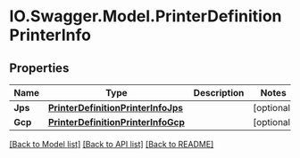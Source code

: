 # IO.Swagger.Model.PrinterDefinitionPrinterInfo
## Properties

Name | Type | Description | Notes
------------ | ------------- | ------------- | -------------
**Jps** | [**PrinterDefinitionPrinterInfoJps**](PrinterDefinitionPrinterInfoJps.md) |  | [optional] 
**Gcp** | [**PrinterDefinitionPrinterInfoGcp**](PrinterDefinitionPrinterInfoGcp.md) |  | [optional] 

[[Back to Model list]](../README.md#documentation-for-models) [[Back to API list]](../README.md#documentation-for-api-endpoints) [[Back to README]](../README.md)


